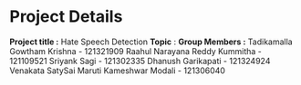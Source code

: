 # Project Details
**Project title :** Hate Speech Detection
**Topic** :
**Group Members :**
Tadikamalla Gowtham Krishna - 121321909
Raahul Narayana Reddy Kummitha - 121109521
Sriyank Sagi - 121302335
Dhanush Garikapati - 121324924
Venakata SatySai Maruti Kameshwar Modali - 121306040


